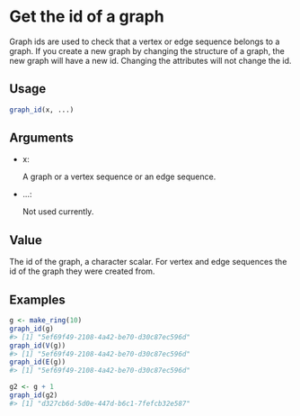 # Get the id of a graph

Graph ids are used to check that a vertex or edge sequence belongs to a
graph. If you create a new graph by changing the structure of a graph,
the new graph will have a new id. Changing the attributes will not
change the id.

## Usage

``` r
graph_id(x, ...)
```

## Arguments

- x:

  A graph or a vertex sequence or an edge sequence.

- ...:

  Not used currently.

## Value

The id of the graph, a character scalar. For vertex and edge sequences
the id of the graph they were created from.

## Examples

``` r
g <- make_ring(10)
graph_id(g)
#> [1] "5ef69f49-2108-4a42-be70-d30c87ec596d"
graph_id(V(g))
#> [1] "5ef69f49-2108-4a42-be70-d30c87ec596d"
graph_id(E(g))
#> [1] "5ef69f49-2108-4a42-be70-d30c87ec596d"

g2 <- g + 1
graph_id(g2)
#> [1] "d327cb6d-5d0e-447d-b6c1-7fefcb32e587"
```
